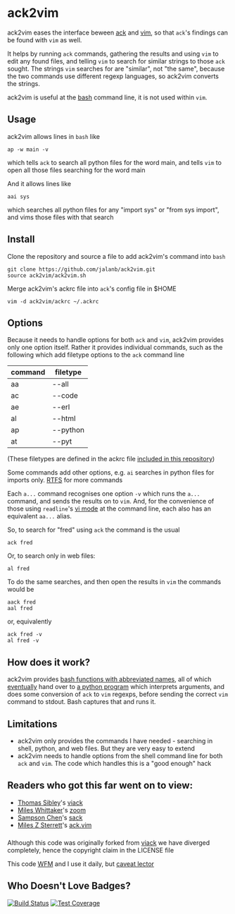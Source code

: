 # ack2vim

ack2vim eases the interface beween [ack](http://beyondgrep.com/) and [vim](http://www.vim.org/), so that `ack`'s findings can be found with `vim` as well.

It helps by running `ack` commands, gathering the results and using `vim` to edit any found files, and telling `vim` to search for similar strings to those `ack` sought. The strings `vim` searches for are "similar", not "the same", because the two commands use different regexp languages, so ack2vim converts the strings.

ack2vim is useful at the [bash](https://www.gnu.org/software/bash/) command line, it is not used within `vim`.

## Usage

ack2vim allows lines in `bash` like

```shell
ap -w main -v
```

which tells `ack` to search all python files for the word main, and tells `vim` to open all those files searching for the word main

And it allows lines like

```shell
aai sys
```

which searches all python files for any "import sys" or "from sys import", and vims those files with that search
## Install

Clone the repository and source a file to add ack2vim's command into `bash`
```shell
git clone https://github.com/jalanb/ack2vim.git
source ack2vim/ack2vim.sh
```

Merge ack2vim's ackrc file into `ack`'s config file in $HOME

```shell
vim -d ack2vim/ackrc ~/.ackrc
```

## Options
Because it needs to handle options for both `ack` and `vim`, ack2vim provides only one option itself. Rather it provides individual commands, such as the following which add filetype options to the `ack` command line

command | filetype
--------|---------
   aa   |  --all
   ac   |  --code
   ae   |  --erl
   al   |  --html
   ap   |  --python
   at   |  --pyt

(These filetypes are defined in the ackrc file [included in this repository](https://github.com/jalanb/ack2vim/blob/master/ackrc))

Some commands add other options, e.g. `ai` searches in python files for imports only. [RTFS](https://github.com/jalanb/ack2vim/blob/master/ack2vim) for more commands

Each `a...` command recognises one option `-v` which runs the `a...` command, and sends the results on to `vim`. And, for the convenience of those using `readline`'s [vi mode](http://tiswww.case.edu/php/chet/readline/rluserman.html#SEC22) at the command line, each also has an equivalent `aa...` alias.

So, to search for "fred" using `ack` the command is the usual

```shell
ack fred
```

Or, to search only in web files:

```shell
al fred
```

To do the same searches, and then open the results in `vim` the commands would be

```shell
aack fred
aal fred
```

or, equivalently

```shell
ack fred -v
al fred -v
```

## How does it work?

ack2vim provides [bash functions with abbreviated names](https://github.com/jalanb/ack2vim/blob/master/ack2vim.sh#L15), all of which [eventually](https://github.com/jalanb/ack2vim/blob/master/ack2vim.sh#L149) hand over to [a python program](https://github.com/jalanb/ack2vim/blob/master/ack_vack.py) which interprets arguments, and does some conversion of `ack` to `vim` regexps, before sending the correct `vim` command to stdout. Bash captures that and runs it.

## Limitations

* ack2vim only provides the commands I have needed - searching in shell, python, and web files. But they are very easy to extend
* ack2vim needs to handle options from the shell command line for both `ack` and `vim`. The code which handles this is a "good enough" hack

## Readers who got this far went on to view:

* [Thomas Sibley](http://tsibley.net/)'s [viack](https://github.com/tsibley/viack)
* [Miles Whittaker](https://plus.google.com/+MilesWhittaker_mjwhitta/about)'s [zoom](https://gitlab.com/mjwhitta/zoom)
* [Sampson Chen](http://sampsonchen.com/)'s [sack](https://github.com/sampson-chen/sack)
* [Miles Z Sterrett](http://mileszs.com/)'s [ack.vim](https://github.com/mileszs/ack.vim)

###
Although this code was originally forked from [viack](https://github.com/tsibley/viack) we have diverged completely, hence the copyright claim in the LICENSE file

This code [WFM](http://www.urbandictionary.com/define.php?term=wfm) and I use it daily, but [caveat lector](http://www.urbandictionary.com/define.php?term=ymmv)

Who Doesn't Love Badges?
------------------------

[![Build Status](https://travis-ci.org/jalanb/ack2vim.svg?branch=master)](https://travis-ci.org/jalanb/ack2vim)
[![Test Coverage](https://codecov.io/gh/jalanb/ack2vim/branch/master/graph/badge.svg)](https://codecov.io/gh/jalanb/ack2vim)
